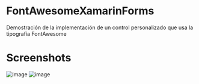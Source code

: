 # FontAwesomeXamarinForms

Demostración de la implementación de un control personalizado que usa la tipografía FontAwesome

# Screenshots

![image](https://github.com/nekszer/FontAwesomeXamarinForms/tree/master/Images/android.png)
![image](https://github.com/nekszer/FontAwesomeXamarinForms/tree/master/Images/ios.png)
